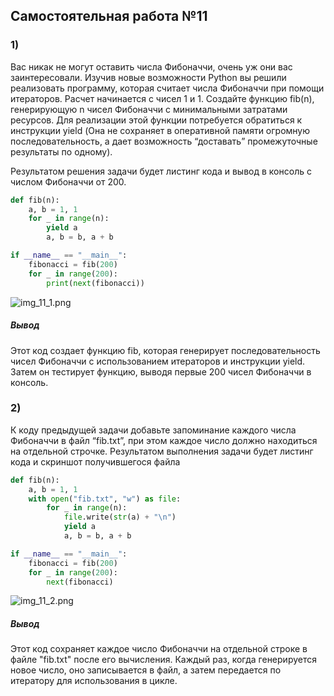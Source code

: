 ## Самостоятельная работа №11

### 1)

Вас никак не могут оставить числа Фибоначчи, очень уж они вас заинтересовали. Изучив новые возможности Python вы решили реализовать программу, которая считает числа Фибоначчи при помощи итераторов. Расчет начинается с чисел 1 и 1. Создайте функцию fib(n), генерирующую n чисел Фибоначчи с минимальными затратами ресурсов. Для реализации этой функции потребуется обратиться к инструкции yield (Она не сохраняет в оперативной памяти огромную последовательность, а дает возможность “доставать” промежуточные результаты по одному).

Результатом решения задачи будет листинг кода и вывод в консоль с числом Фибоначчи от 200.

```python
def fib(n):
    a, b = 1, 1
    for _ in range(n):
        yield a
        a, b = b, a + b

if __name__ == "__main__":
    fibonacci = fib(200)
    for _ in range(200):
        print(next(fibonacci))
```


  ![img_11_1.png](https://github.com/xsadsenpai/py_practice/blob/lab11/pic/img_11_1.png)

##### Вывод

Этот код создает функцию fib, которая генерирует последовательность чисел Фибоначчи с использованием итераторов и инструкции yield. Затем он тестирует функцию, выводя первые 200 чисел Фибоначчи в консоль.


### 2)

К коду предыдущей задачи добавьте запоминание каждого числа Фибоначчи в файл “fib.txt”, при этом каждое число должно находиться на отдельной строчке. Результатом выполнения задачи будет листинг кода и скриншот получившегося файла

```python
def fib(n):
    a, b = 1, 1
    with open("fib.txt", "w") as file:  
        for _ in range(n):
            file.write(str(a) + "\n")  
            yield a
            a, b = b, a + b

if __name__ == "__main__":
    fibonacci = fib(200)
    for _ in range(200):
        next(fibonacci)
```

  ![img_11_2.png](https://github.com/xsadsenpai/py_practice/blob/lab11/pic/img_11_2.png)

##### Вывод

Этот код сохраняет каждое число Фибоначчи на отдельной строке в файле "fib.txt" после его вычисления. Каждый раз, когда генерируется новое число, оно записывается в файл, а затем передается по итератору для использования в цикле.



